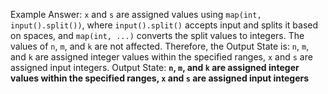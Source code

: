 Example Answer:
`x` and `s` are assigned values using `map(int, input().split())`, where `input().split()` accepts input and splits it based on spaces, and `map(int, ...)` converts the split values to integers. The values of `n`, `m`, and `k` are not affected. Therefore, the Output State is: `n`, `m`, and `k` are assigned integer values within the specified ranges, `x` and `s` are assigned input integers.
Output State: **`n`, `m`, and `k` are assigned integer values within the specified ranges, `x` and `s` are assigned input integers**